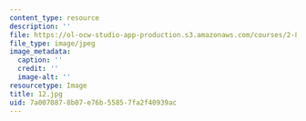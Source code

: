 ```yaml
---
content_type: resource
description: ''
file: https://ol-ocw-studio-app-production.s3.amazonaws.com/courses/2-830j-control-of-manufacturing-processes-sma-6303-spring-2008/7a0070878b07e76b55857fa2f40939ac_12.jpg
file_type: image/jpeg
image_metadata:
  caption: ''
  credit: ''
  image-alt: ''
resourcetype: Image
title: 12.jpg
uid: 7a007087-8b07-e76b-5585-7fa2f40939ac
---
```

